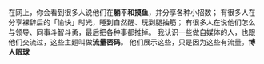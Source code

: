 在网上，你会看到很多人说他们在**躺平和摸鱼**，并分享各种小招数；
有很多人在分享裸辞后的「愉快」时光，睡到自然醒、玩到腿抽筋；
有很多人在说他们怎么与领导、同事斗智斗勇，最后把各种事都推掉。
我认识一些做自媒体的人，也跟他们交流过，这些主题叫做**流量密码**。
他们展示这些，只是因为这些有流量。**博人眼球**